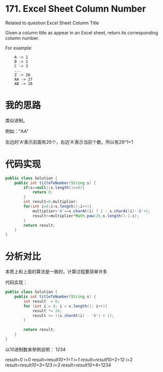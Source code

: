 ﻿# 171. Excel Sheet Column Number

Related to question Excel Sheet Column Title

Given a column title as appear in an Excel sheet, return its corresponding column number.

For example:

```
    A -> 1
    B -> 2
    C -> 3
    ...
    Z -> 26
    AA -> 27
    AB -> 28 
```

# 我的思路

类似进制。

例如："AA"

左边的'A'表示前面有26个，右边'A'表示当前个数，所以有26^1+1

# 代码实现

```java
public class Solution {
    public int titleToNumber(String s) {
        if(s==null||s.length()==0){
            return 0;
        }
        int result=0,multiplier;
        for(int i=0;i<s.length();i++){
            multiplier='A'==s.charAt(i) ? 1 : s.charAt(i)-'A'+1;
            result+=multiplier*Math.pow(26,s.length()-1-i);
        }
        return result;
    }
}
```

# 分析对比

本质上和上面的算法是一致的，计算过程要简单许多

代码实现：

```java
public class Solution {
    public int titleToNumber(String s) {
        int result  = 0;
        for (int i = 0; i < s.length(); i++){
            result *= 26;
            result += ((s.charAt(i) - 'A') + 1);    
        }
    
        return result;
    }
}
```

以10进制数来举例说明：
1234

result=0
i=0    result=result*10+1=1
i=1    result=result*10+2=12
i=2    result=result*10+3=123
i=3    result=result*10+4=1234